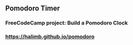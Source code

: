 ## Pomodoro Timer
### FreeCodeCamp project: Build a Pomodoro Clock
### https://halimb.github.io/pomodoro
